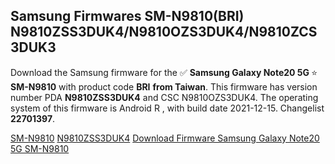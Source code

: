 <h2>Samsung Firmwares SM-N9810(BRI) N9810ZSS3DUK4/N9810OZS3DUK4/N9810ZCS3DUK3</h2>
Download the Samsung firmware for the ✅ <strong>Samsung Galaxy Note20 5G </strong> ⭐ <strong>SM-N9810</strong> with product code <strong>BRI</strong> <strong> from Taiwan</strong>. This firmware has version number PDA <strong>N9810ZSS3DUK4</strong> and CSC N9810OZS3DUK4. The operating system of this firmware is Android R , with build date 2021-12-15. Changelist <strong>22701397</strong>.


[SM-N9810](https://samfirm.shop/samsung/model/SM-N9810)
[N9810ZSS3DUK4](https://samfirm.shop/samsung/pda/N9810ZSS3DUK4)
[Download Firmware Samsung Galaxy Note20 5G SM-N9810](https://samfirm.shop/samsung/firmware/482596)
